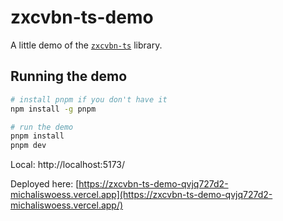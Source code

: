 # zxcvbn-ts-demo

A little demo of the [`zxcvbn-ts`](https://zxcvbn-ts.github.io/zxcvbn/guide/getting-started/) library.

## Running the demo

```bash
# install pnpm if you don't have it
npm install -g pnpm

# run the demo
pnpm install
pnpm dev
```

Local: http://localhost:5173/

Deployed here: [https://zxcvbn-ts-demo-qvjq727d2-michaliswoess.vercel.app](https://zxcvbn-ts-demo-qvjq727d2-michaliswoess.vercel.app/)
